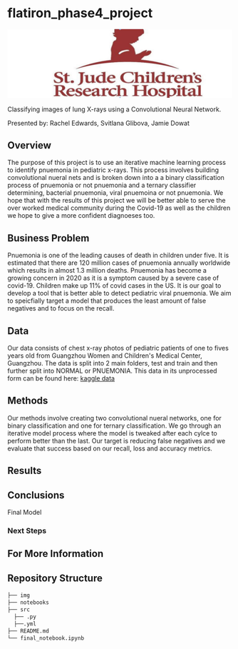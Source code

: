 # flatiron_phase4_project
![stjstretch](./img/stjstretch.JPG)

Classifying images of lung X-rays using a Convolutional Neural Network.


Presented by: Rachel Edwards, Svitlana Glibova, Jamie Dowat

## Overview
The purpose of this project is to use an iterative machine learning process to identify pnuemonia in pediatric x-rays. This process involves building convolutional nueral nets and is broken down into a a binary classification process of pnuemonia or not pnuemonia and a ternary classifier determining, bacterial pnuemonia, viral pnuemoina or not pnuemonia. We hope that with the results of this project we will be better able to serve the over worked medical community during the Covid-19 as well as the children we hope to give a more confident diagnoeses too.


## Business Problem
Pnuemonia is one of the leading causes of death in children under five. It is estimated that there are 120 million cases of pnuemonia annually worldwide which results in almost 1.3 million deaths. Pnuemonia has become a growing concern in 2020 as it is a symptom caused by a severe case of covid-19. Children make up 11% of covid cases in the US. It is our goal to develop a tool that is better able to detect pediatric viral pnuemonia. We aim to speicfially target a model that produces the least amount of false negatives and to focus on the recall.

## Data
Our data consists of chest x-ray photos of pediatric patients of one to fives years old from Guangzhou Women and Children's Medical Center, Guangzhou. The data is split into 2 main folders, test and train and then further split into NORMAL or PNUEMONIA. This data in its unprocessed form can be found here: [kaggle data](https://www.kaggle.com/paultimothymooney/chest-xray-pneumonia) 

## Methods
Our methods involve creating two convolutional nueral networks, one for binary classification and one for ternary classification. We go through an iterative model process where the model is tweaked after each cylce to perform better than the last. Our target is reducing false negatives and we evaluate that success based on our recall, loss and accuracy metrics. 


## Results


## Conclusions
Final Model

        
 

### Next Steps


## For More Information

## Repository Structure
```
├── img
├── notebooks
├── src
  ├── .py
  ├──.yml
├── README.md
└── final_notebook.ipynb
